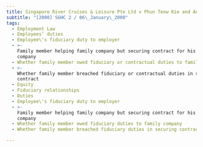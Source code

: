 ```yaml
---
title: Singapore River Cruises & Leisure Pte Ltd v Phun Teow Kie and Another
subtitle: "[2000] SGHC 2 / 06\_January\_2000"
tags:
  - Employment Law
  - Employees’ duties
  - Employee\'s fiduciary duty to employer
  - >-
    Family member helping family company but securing contract for his own
    company
  - Whether family member owed fiduciary or contractual duties to family company
  - >-
    Whether family member breached fiduciary or contractual duties in securing
    contract
  - Equity
  - Fiduciary relationships
  - Duties
  - Employee\'s fiduciary duty to employer
  - >-
    Family member helping family company but securing contract for his own
    company
  - Whether family member owed fiduciary duties to family company
  - Whether family member breached fiduciary duties in securing contract

---
```


